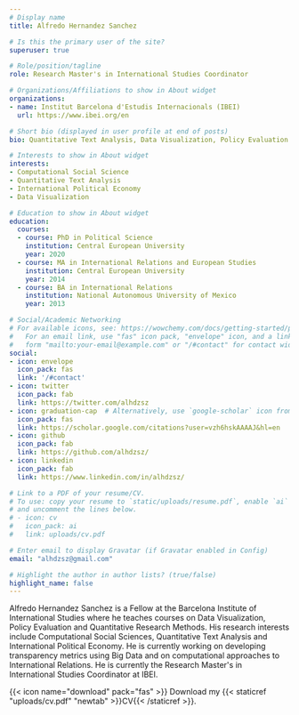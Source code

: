 ```yaml
---
# Display name
title: Alfredo Hernandez Sanchez

# Is this the primary user of the site?
superuser: true

# Role/position/tagline
role: Research Master's in International Studies Coordinator

# Organizations/Affiliations to show in About widget
organizations:
- name: Institut Barcelona d'Estudis Internacionals (IBEI)
  url: https://www.ibei.org/en

# Short bio (displayed in user profile at end of posts)
bio: Quantitative Text Analysis, Data Visualization, Policy Evaluation

# Interests to show in About widget
interests:
- Computational Social Science
- Quantitative Text Analysis
- International Political Economy
- Data Visualization

# Education to show in About widget
education:
  courses:
  - course: PhD in Political Science
    institution: Central European University
    year: 2020
  - course: MA in International Relations and European Studies
    institution: Central European University
    year: 2014
  - course: BA in International Relations
    institution: National Autonomous University of Mexico
    year: 2013

# Social/Academic Networking
# For available icons, see: https://wowchemy.com/docs/getting-started/page-builder/#icons
#   For an email link, use "fas" icon pack, "envelope" icon, and a link in the
#   form "mailto:your-email@example.com" or "/#contact" for contact widget.
social:
- icon: envelope
  icon_pack: fas
  link: '/#contact'
- icon: twitter
  icon_pack: fab
  link: https://twitter.com/alhdzsz
- icon: graduation-cap  # Alternatively, use `google-scholar` icon from `ai` icon pack
  icon_pack: fas
  link: https://scholar.google.com/citations?user=vzh6hskAAAAJ&hl=en
- icon: github
  icon_pack: fab
  link: https://github.com/alhdzsz/
- icon: linkedin
  icon_pack: fab
  link: https://www.linkedin.com/in/alhdzsz/

# Link to a PDF of your resume/CV.
# To use: copy your resume to `static/uploads/resume.pdf`, enable `ai` icons in `params.toml`, 
# and uncomment the lines below.
# - icon: cv
#   icon_pack: ai
#   link: uploads/cv.pdf

# Enter email to display Gravatar (if Gravatar enabled in Config)
email: "alhdzsz@gmail.com"

# Highlight the author in author lists? (true/false)
highlight_name: false
---
```


Alfredo Hernandez Sanchez is a Fellow at the Barcelona Institute of International Studies where he teaches courses on Data Visualization, Policy Evaluation and Quantitative Research Methods. His research interests include Computational Social Sciences, Quantitative Text Analysis and International Political Economy. He is currently working on developing transparency metrics using Big Data and on computational approaches to International Relations. He is currently the Research Master's in International Studies Coordinator at IBEI.

{{< icon name="download" pack="fas" >}} Download my {{< staticref "uploads/cv.pdf" "newtab" >}}CV{{< /staticref >}}.
